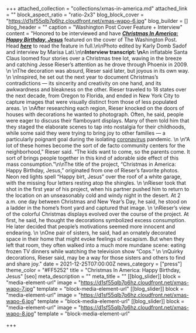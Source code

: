 +++
attached_collection = "collections/xmas-in-america.md"
attached_link = ""
block_aspect_ratio = "ratio-2x3"
blog_block_cover = "https://d1sf55qlb7p6hz.cloudfront.net/xmas-wapo-6.jpg"
blog_builder = []
blog_header = ""
caption = "Washington Post Cover Feature + Interview"
content = "Honored to be interviewed and have [**_Christmas In America: Happy Birthday, Jesus_**](https://jesserieser.com/projects/christmas-in-america) featured on the cover of The Washington Post. Head [**_here_**](https://www.washingtonpost.com/photography/2021/12/20/jesse-rieser-christmas-photos/) to read the feature in full.\n\nPhoto edited by Karly Domb Sadof and interview by Marisa Lati.\n\n**Interview transcript:  \n**An inflatable Santa Claus loomed four stories over a Christmas tree lot, waving in the breeze and catching Jesse Rieser’s attention as he drove through Phoenix in 2009.  \n  \nThe decoration was absurd, Rieser said later, but joyous in its own way.  \n  \nInspired, he set out the next year to document Christmas’s contradictions — its sincerity and creativity on one hand, and its awkwardness and bleakness on the other. Rieser traveled to 18 states over the next decade, from Oregon to Florida, and ended in New York City to capture images that were visually distinct from those of less populated areas.  \n  \nAfter researching each region, Rieser knocked on the doors of houses with decorations he wanted to photograph. Often, he said, people were eager to discuss their flamboyant displays. Many of them told him that they staged the elaborate scenes to tap into nostalgia for their childhoods, while some said they were trying to bring joy to other families — a particularly poignant goal during the isolating [coronavirus](https://www.washingtonpost.com/coronavirus/?itid=lk_inline_manual_13) pandemic.  \n  \n“A lot of these homes become the sort of de facto community centers for the neighborhood,” Rieser said. “The kids want to come, so the parents come. It sort of brings people together in this kind of adorable side effect of this mass consumption.”\n\nThe title of the project, “Christmas in America: Happy Birthday, Jesus,” originated from one of Rieser’s favorite photos. Neon red lights spell “Happy birt, Jesus” over the roof of a white garage, with the missing four letters resting atop the shingles.  \n  \nRieser took that shot in the first year of his project, when his partner pushed him to return to the location on an unseasonably cold and windy night in the desert. At 2 a.m. one day between Christmas and New Year’s Day, he said, he stood on a ladder in the home’s front yard and captured that image.  \n  \nRieser’s view of the colorful Christmas displays evolved over the course of the project. At first, he said, he thought the decorations symbolized excess consumption. He later decided that people’s motivations seemed more innocent and endearing.  \n  \nOne pair of sisters, he said, had an ornately decorated space in their home that might evoke feelings of escapism. But when they left that room, they often walked into a much more mundane scene: eating frozen TV dinners while watching the television show “Cops.”  \n  \nQuirky decorations, Rieser said, may be a way for those sisters and others to find and share joy."
date = 2021-12-25T07:00:00Z
news_category = ["press"]
theme_color = "#FF5252"
title = "Christmas In America: Happy Birthday, Jesus"
[seo]
meta_description = ""
meta_title = ""
[[blog_slider]]
block = "media-element-url"
image = "https://d1sf55qlb7p6hz.cloudfront.net/xmas-wapo-7.jpg"
template = "block-media-element-url"
[[blog_slider]]
block = "media-element-url"
image = "https://d1sf55qlb7p6hz.cloudfront.net/xmas-wapo-6.jpg"
template = "block-media-element-url"
[[blog_slider]]
block = "media-element-url"
image = "https://d1sf55qlb7p6hz.cloudfront.net/xmas-wapo-8.jpg"
template = "block-media-element-url"

+++
